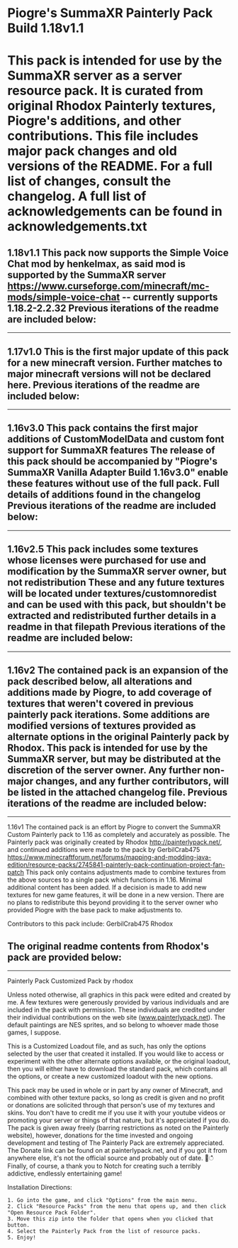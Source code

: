 Piogre's SummaXR Painterly Pack Build 1.18v1.1
==============================================
This pack is intended for use by the SummaXR server as a server resource pack.
It is curated from original Rhodox Painterly textures, Piogre's additions, and other contributions.
This file includes major pack changes and old versions of the README.  For a full list of changes, consult the changelog.
A full list of acknowledgements can be found in acknowledgements.txt
=========================================================================================================================
1.18v1.1
This pack now supports the Simple Voice Chat mod by henkelmax, as said mod is supported by the SummaXR server
https://www.curseforge.com/minecraft/mc-mods/simple-voice-chat -- currently supports 1.18.2-2.2.32
Previous iterations of the readme are included below:
-------------------------------------------------
-------------------------------------------------
1.17v1.0
This is the first major update of this pack for a new minecraft version.  Further matches to major minecraft versions will not be declared here.
Previous iterations of the readme are included below:
-------------------------------------------------
-------------------------------------------------
1.16v3.0
This pack contains the first major additions of CustomModelData and custom font support for SummaXR features
The release of this pack should be accompanied by "Piogre's SummaXR Vanilla Adapter Build 1.16v3.0" enable these features without use of the full pack.
Full details of additions found in the changelog
Previous iterations of the readme are included below:
-------------------------------------------------
-------------------------------------------------
1.16v2.5
This pack includes some textures whose licenses were purchased for use and modification by the SummaXR server owner, but not redistribution
These and any future textures will be located under textures/customnoredist and can be used with this pack, but shouldn't be extracted and redistributed
further details in a readme in that filepath
Previous iterations of the readme are included below:
-------------------------------------------------
-------------------------------------------------
1.16v2
The contained pack is an expansion of the pack described below, all alterations and additions made by Piogre, to add coverage of textures that weren't covered in previous painterly pack iterations.
Some additions are modified versions of textures provided as alternate options in the original Painterly pack by Rhodox.
This pack is intended for use by the SummaXR server, but may be distributed at the discretion of the server owner.
Any further non-major changes, and any further contributors, will be listed in the attached changelog file.
Previous iterations of the readme are included below:
-------------------------------------------------
-------------------------------------------------
1.16v1
The contained pack is an effort by Piogre to convert the SummaXR Custom Painterly pack to 1.16 as completely and accurately as possible.
The Painterly pack was originally created by Rhodox http://painterlypack.net/, and continued additions were made to the pack by GerbilCrab475 https://www.minecraftforum.net/forums/mapping-and-modding-java-edition/resource-packs/2745841-painterly-pack-continuation-project-fan-patch
This pack only contains adjustments made to combine textures from the above sources to a single pack which functions in 1.16.  Minimal additional content has been added.  If a decision is made to add new textures for new game features, it will be done in a new version.
There are no plans to redistribute this beyond providing it to the server owner who provided Piogre with the base pack to make adjustments to.

Contributors to this pack include:
GerbilCrab475
Rhodox

The original readme contents from Rhodox's pack are provided below:
-------------------------------------------------
-------------------------------------------------

Painterly Pack Customized Pack
by rhodox

Unless noted otherwise, all graphics in this pack were edited and created by me. A few textures were generously provided by various individuals and are included in the pack with permission. These individuals are credited under their individual contributions on the web site (www.painterlypack.net). The default paintings are NES sprites, and so belong to whoever made those games, I suppose.


This is a Customized Loadout file, and as such, has only the options selected by the user that created it installed. If you would like to access or experiment with the other alternate options available, or the original loadout, then you will either have to download the standard pack, which contains all the options, or create a new customized loadout with the new options.

This pack may be used in whole or in part by any owner of Minecraft, and combined with other texture packs, so long as credit is given and no profit or donations are solicited through that person's use of my textures and skins. You don't have to credit me if you use it with your youtube videos or promoting your server or things of that nature, but it's appreciated if you do.
The pack is given away freely (barring restrictions as noted on the Painterly website), however, donations for the time invested and ongoing development and testing of The Painterly Pack are extremely appreciated. The Donate link can be found on at painterlypack.net, and if you got it from anywhere else, it's not the official source and probably out of date.
਍ഀഀ
Finally, of course, a thank you to Notch for creating such a terribly addictive, endlessly entertaining game!

Installation Directions:
~~~~~~~~~~~~~~~~~~~~~~~~~~~~~~~~
1. Go into the game, and click "Options" from the main menu.
2. Click "Resource Packs" from the menu that opens up, and then click "Open Resource Pack Folder".
3. Move this zip into the folder that opens when you clicked that button.
4. Select the Painterly Pack from the list of resource packs.
5. Enjoy!